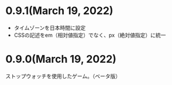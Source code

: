 # 0.9.1(March 19, 2022)
* タイムゾーンを日本時間に設定
* CSSの記述をem（相対値指定）でなく、px（絶対値指定）に統一

# 0.9.0(March 19, 2022)
ストップウォッチを使用したゲーム。（ベータ版）
